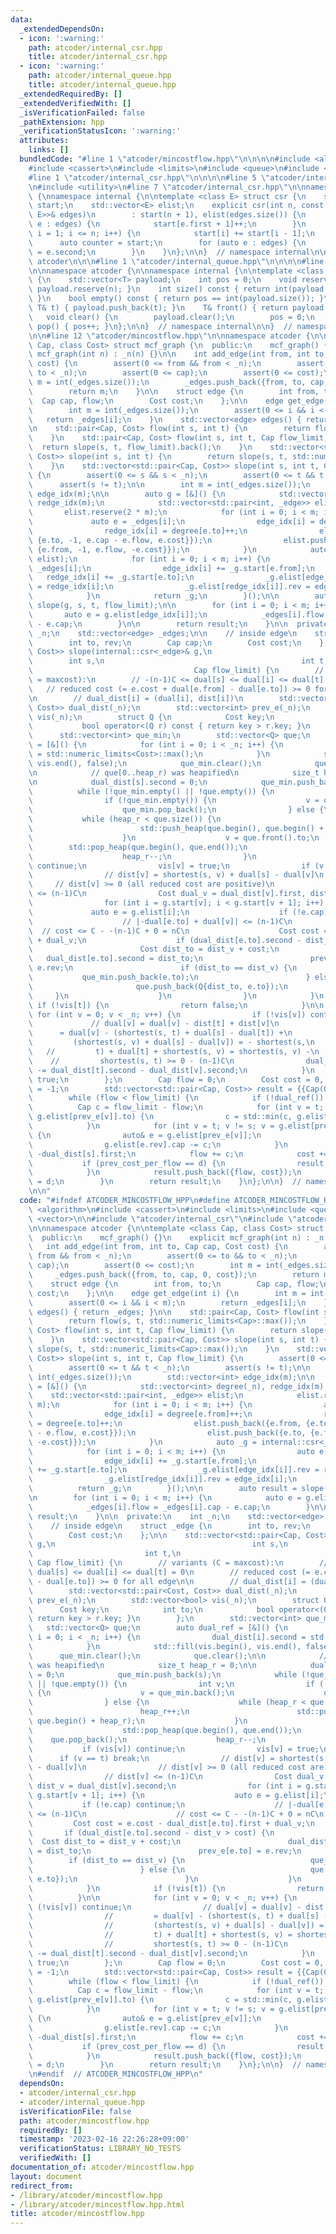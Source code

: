 ```yaml
---
data:
  _extendedDependsOn:
  - icon: ':warning:'
    path: atcoder/internal_csr.hpp
    title: atcoder/internal_csr.hpp
  - icon: ':warning:'
    path: atcoder/internal_queue.hpp
    title: atcoder/internal_queue.hpp
  _extendedRequiredBy: []
  _extendedVerifiedWith: []
  _isVerificationFailed: false
  _pathExtension: hpp
  _verificationStatusIcon: ':warning:'
  attributes:
    links: []
  bundledCode: "#line 1 \"atcoder/mincostflow.hpp\"\n\n\n\n#include <algorithm>\n\
    #include <cassert>\n#include <limits>\n#include <queue>\n#include <vector>\n\n\
    #line 1 \"atcoder/internal_csr.hpp\"\n\n\n\n#line 5 \"atcoder/internal_csr.hpp\"\
    \n#include <utility>\n#line 7 \"atcoder/internal_csr.hpp\"\n\nnamespace atcoder\
    \ {\nnamespace internal {\n\ntemplate <class E> struct csr {\n    std::vector<int>\
    \ start;\n    std::vector<E> elist;\n    explicit csr(int n, const std::vector<std::pair<int,\
    \ E>>& edges)\n        : start(n + 1), elist(edges.size()) {\n        for (auto\
    \ e : edges) {\n            start[e.first + 1]++;\n        }\n        for (int\
    \ i = 1; i <= n; i++) {\n            start[i] += start[i - 1];\n        }\n  \
    \      auto counter = start;\n        for (auto e : edges) {\n            elist[counter[e.first]++]\
    \ = e.second;\n        }\n    }\n};\n\n}  // namespace internal\n\n}  // namespace\
    \ atcoder\n\n\n#line 1 \"atcoder/internal_queue.hpp\"\n\n\n\n#line 5 \"atcoder/internal_queue.hpp\"\
    \n\nnamespace atcoder {\n\nnamespace internal {\n\ntemplate <class T> struct simple_queue\
    \ {\n    std::vector<T> payload;\n    int pos = 0;\n    void reserve(int n) {\
    \ payload.reserve(n); }\n    int size() const { return int(payload.size()) - pos;\
    \ }\n    bool empty() const { return pos == int(payload.size()); }\n    void push(const\
    \ T& t) { payload.push_back(t); }\n    T& front() { return payload[pos]; }\n \
    \   void clear() {\n        payload.clear();\n        pos = 0;\n    }\n    void\
    \ pop() { pos++; }\n};\n\n}  // namespace internal\n\n}  // namespace atcoder\n\
    \n\n#line 12 \"atcoder/mincostflow.hpp\"\n\nnamespace atcoder {\n\ntemplate <class\
    \ Cap, class Cost> struct mcf_graph {\n  public:\n    mcf_graph() {}\n    explicit\
    \ mcf_graph(int n) : _n(n) {}\n\n    int add_edge(int from, int to, Cap cap, Cost\
    \ cost) {\n        assert(0 <= from && from < _n);\n        assert(0 <= to &&\
    \ to < _n);\n        assert(0 <= cap);\n        assert(0 <= cost);\n        int\
    \ m = int(_edges.size());\n        _edges.push_back({from, to, cap, 0, cost});\n\
    \        return m;\n    }\n\n    struct edge {\n        int from, to;\n      \
    \  Cap cap, flow;\n        Cost cost;\n    };\n\n    edge get_edge(int i) {\n\
    \        int m = int(_edges.size());\n        assert(0 <= i && i < m);\n     \
    \   return _edges[i];\n    }\n    std::vector<edge> edges() { return _edges; }\n\
    \n    std::pair<Cap, Cost> flow(int s, int t) {\n        return flow(s, t, std::numeric_limits<Cap>::max());\n\
    \    }\n    std::pair<Cap, Cost> flow(int s, int t, Cap flow_limit) {\n      \
    \  return slope(s, t, flow_limit).back();\n    }\n    std::vector<std::pair<Cap,\
    \ Cost>> slope(int s, int t) {\n        return slope(s, t, std::numeric_limits<Cap>::max());\n\
    \    }\n    std::vector<std::pair<Cap, Cost>> slope(int s, int t, Cap flow_limit)\
    \ {\n        assert(0 <= s && s < _n);\n        assert(0 <= t && t < _n);\n  \
    \      assert(s != t);\n\n        int m = int(_edges.size());\n        std::vector<int>\
    \ edge_idx(m);\n\n        auto g = [&]() {\n            std::vector<int> degree(_n),\
    \ redge_idx(m);\n            std::vector<std::pair<int, _edge>> elist;\n     \
    \       elist.reserve(2 * m);\n            for (int i = 0; i < m; i++) {\n   \
    \             auto e = _edges[i];\n                edge_idx[i] = degree[e.from]++;\n\
    \                redge_idx[i] = degree[e.to]++;\n                elist.push_back({e.from,\
    \ {e.to, -1, e.cap - e.flow, e.cost}});\n                elist.push_back({e.to,\
    \ {e.from, -1, e.flow, -e.cost}});\n            }\n            auto _g = internal::csr<_edge>(_n,\
    \ elist);\n            for (int i = 0; i < m; i++) {\n                auto e =\
    \ _edges[i];\n                edge_idx[i] += _g.start[e.from];\n             \
    \   redge_idx[i] += _g.start[e.to];\n                _g.elist[edge_idx[i]].rev\
    \ = redge_idx[i];\n                _g.elist[redge_idx[i]].rev = edge_idx[i];\n\
    \            }\n            return _g;\n        }();\n\n        auto result =\
    \ slope(g, s, t, flow_limit);\n\n        for (int i = 0; i < m; i++) {\n     \
    \       auto e = g.elist[edge_idx[i]];\n            _edges[i].flow = _edges[i].cap\
    \ - e.cap;\n        }\n\n        return result;\n    }\n\n  private:\n    int\
    \ _n;\n    std::vector<edge> _edges;\n\n    // inside edge\n    struct _edge {\n\
    \        int to, rev;\n        Cap cap;\n        Cost cost;\n    };\n\n    std::vector<std::pair<Cap,\
    \ Cost>> slope(internal::csr<_edge>& g,\n                                    \
    \        int s,\n                                            int t,\n        \
    \                                    Cap flow_limit) {\n        // variants (C\
    \ = maxcost):\n        // -(n-1)C <= dual[s] <= dual[i] <= dual[t] = 0\n     \
    \   // reduced cost (= e.cost + dual[e.from] - dual[e.to]) >= 0 for all edge\n\
    \n        // dual_dist[i] = (dual[i], dist[i])\n        std::vector<std::pair<Cost,\
    \ Cost>> dual_dist(_n);\n        std::vector<int> prev_e(_n);\n        std::vector<bool>\
    \ vis(_n);\n        struct Q {\n            Cost key;\n            int to;\n \
    \           bool operator<(Q r) const { return key > r.key; }\n        };\n  \
    \      std::vector<int> que_min;\n        std::vector<Q> que;\n        auto dual_ref\
    \ = [&]() {\n            for (int i = 0; i < _n; i++) {\n                dual_dist[i].second\
    \ = std::numeric_limits<Cost>::max();\n            }\n            std::fill(vis.begin(),\
    \ vis.end(), false);\n            que_min.clear();\n            que.clear();\n\
    \n            // que[0..heap_r) was heapified\n            size_t heap_r = 0;\n\
    \n            dual_dist[s].second = 0;\n            que_min.push_back(s);\n  \
    \          while (!que_min.empty() || !que.empty()) {\n                int v;\n\
    \                if (!que_min.empty()) {\n                    v = que_min.back();\n\
    \                    que_min.pop_back();\n                } else {\n         \
    \           while (heap_r < que.size()) {\n                        heap_r++;\n\
    \                        std::push_heap(que.begin(), que.begin() + heap_r);\n\
    \                    }\n                    v = que.front().to;\n            \
    \        std::pop_heap(que.begin(), que.end());\n                    que.pop_back();\n\
    \                    heap_r--;\n                }\n                if (vis[v])\
    \ continue;\n                vis[v] = true;\n                if (v == t) break;\n\
    \                // dist[v] = shortest(s, v) + dual[s] - dual[v]\n           \
    \     // dist[v] >= 0 (all reduced cost are positive)\n                // dist[v]\
    \ <= (n-1)C\n                Cost dual_v = dual_dist[v].first, dist_v = dual_dist[v].second;\n\
    \                for (int i = g.start[v]; i < g.start[v + 1]; i++) {\n       \
    \             auto e = g.elist[i];\n                    if (!e.cap) continue;\n\
    \                    // |-dual[e.to] + dual[v]| <= (n-1)C\n                  \
    \  // cost <= C - -(n-1)C + 0 = nC\n                    Cost cost = e.cost - dual_dist[e.to].first\
    \ + dual_v;\n                    if (dual_dist[e.to].second - dist_v > cost) {\n\
    \                        Cost dist_to = dist_v + cost;\n                     \
    \   dual_dist[e.to].second = dist_to;\n                        prev_e[e.to] =\
    \ e.rev;\n                        if (dist_to == dist_v) {\n                 \
    \           que_min.push_back(e.to);\n                        } else {\n     \
    \                       que.push_back(Q{dist_to, e.to});\n                   \
    \     }\n                    }\n                }\n            }\n           \
    \ if (!vis[t]) {\n                return false;\n            }\n\n           \
    \ for (int v = 0; v < _n; v++) {\n                if (!vis[v]) continue;\n   \
    \             // dual[v] = dual[v] - dist[t] + dist[v]\n                //   \
    \      = dual[v] - (shortest(s, t) + dual[s] - dual[t]) +\n                //\
    \         (shortest(s, v) + dual[s] - dual[v]) = - shortest(s,\n             \
    \   //         t) + dual[t] + shortest(s, v) = shortest(s, v) -\n            \
    \    //         shortest(s, t) >= 0 - (n-1)C\n                dual_dist[v].first\
    \ -= dual_dist[t].second - dual_dist[v].second;\n            }\n            return\
    \ true;\n        };\n        Cap flow = 0;\n        Cost cost = 0, prev_cost_per_flow\
    \ = -1;\n        std::vector<std::pair<Cap, Cost>> result = {{Cap(0), Cost(0)}};\n\
    \        while (flow < flow_limit) {\n            if (!dual_ref()) break;\n  \
    \          Cap c = flow_limit - flow;\n            for (int v = t; v != s; v =\
    \ g.elist[prev_e[v]].to) {\n                c = std::min(c, g.elist[g.elist[prev_e[v]].rev].cap);\n\
    \            }\n            for (int v = t; v != s; v = g.elist[prev_e[v]].to)\
    \ {\n                auto& e = g.elist[prev_e[v]];\n                e.cap += c;\n\
    \                g.elist[e.rev].cap -= c;\n            }\n            Cost d =\
    \ -dual_dist[s].first;\n            flow += c;\n            cost += c * d;\n \
    \           if (prev_cost_per_flow == d) {\n                result.pop_back();\n\
    \            }\n            result.push_back({flow, cost});\n            prev_cost_per_flow\
    \ = d;\n        }\n        return result;\n    }\n};\n\n}  // namespace atcoder\n\
    \n\n"
  code: "#ifndef ATCODER_MINCOSTFLOW_HPP\n#define ATCODER_MINCOSTFLOW_HPP 1\n\n#include\
    \ <algorithm>\n#include <cassert>\n#include <limits>\n#include <queue>\n#include\
    \ <vector>\n\n#include \"atcoder/internal_csr\"\n#include \"atcoder/internal_queue\"\
    \n\nnamespace atcoder {\n\ntemplate <class Cap, class Cost> struct mcf_graph {\n\
    \  public:\n    mcf_graph() {}\n    explicit mcf_graph(int n) : _n(n) {}\n\n \
    \   int add_edge(int from, int to, Cap cap, Cost cost) {\n        assert(0 <=\
    \ from && from < _n);\n        assert(0 <= to && to < _n);\n        assert(0 <=\
    \ cap);\n        assert(0 <= cost);\n        int m = int(_edges.size());\n   \
    \     _edges.push_back({from, to, cap, 0, cost});\n        return m;\n    }\n\n\
    \    struct edge {\n        int from, to;\n        Cap cap, flow;\n        Cost\
    \ cost;\n    };\n\n    edge get_edge(int i) {\n        int m = int(_edges.size());\n\
    \        assert(0 <= i && i < m);\n        return _edges[i];\n    }\n    std::vector<edge>\
    \ edges() { return _edges; }\n\n    std::pair<Cap, Cost> flow(int s, int t) {\n\
    \        return flow(s, t, std::numeric_limits<Cap>::max());\n    }\n    std::pair<Cap,\
    \ Cost> flow(int s, int t, Cap flow_limit) {\n        return slope(s, t, flow_limit).back();\n\
    \    }\n    std::vector<std::pair<Cap, Cost>> slope(int s, int t) {\n        return\
    \ slope(s, t, std::numeric_limits<Cap>::max());\n    }\n    std::vector<std::pair<Cap,\
    \ Cost>> slope(int s, int t, Cap flow_limit) {\n        assert(0 <= s && s < _n);\n\
    \        assert(0 <= t && t < _n);\n        assert(s != t);\n\n        int m =\
    \ int(_edges.size());\n        std::vector<int> edge_idx(m);\n\n        auto g\
    \ = [&]() {\n            std::vector<int> degree(_n), redge_idx(m);\n        \
    \    std::vector<std::pair<int, _edge>> elist;\n            elist.reserve(2 *\
    \ m);\n            for (int i = 0; i < m; i++) {\n                auto e = _edges[i];\n\
    \                edge_idx[i] = degree[e.from]++;\n                redge_idx[i]\
    \ = degree[e.to]++;\n                elist.push_back({e.from, {e.to, -1, e.cap\
    \ - e.flow, e.cost}});\n                elist.push_back({e.to, {e.from, -1, e.flow,\
    \ -e.cost}});\n            }\n            auto _g = internal::csr<_edge>(_n, elist);\n\
    \            for (int i = 0; i < m; i++) {\n                auto e = _edges[i];\n\
    \                edge_idx[i] += _g.start[e.from];\n                redge_idx[i]\
    \ += _g.start[e.to];\n                _g.elist[edge_idx[i]].rev = redge_idx[i];\n\
    \                _g.elist[redge_idx[i]].rev = edge_idx[i];\n            }\n  \
    \          return _g;\n        }();\n\n        auto result = slope(g, s, t, flow_limit);\n\
    \n        for (int i = 0; i < m; i++) {\n            auto e = g.elist[edge_idx[i]];\n\
    \            _edges[i].flow = _edges[i].cap - e.cap;\n        }\n\n        return\
    \ result;\n    }\n\n  private:\n    int _n;\n    std::vector<edge> _edges;\n\n\
    \    // inside edge\n    struct _edge {\n        int to, rev;\n        Cap cap;\n\
    \        Cost cost;\n    };\n\n    std::vector<std::pair<Cap, Cost>> slope(internal::csr<_edge>&\
    \ g,\n                                            int s,\n                   \
    \                         int t,\n                                           \
    \ Cap flow_limit) {\n        // variants (C = maxcost):\n        // -(n-1)C <=\
    \ dual[s] <= dual[i] <= dual[t] = 0\n        // reduced cost (= e.cost + dual[e.from]\
    \ - dual[e.to]) >= 0 for all edge\n\n        // dual_dist[i] = (dual[i], dist[i])\n\
    \        std::vector<std::pair<Cost, Cost>> dual_dist(_n);\n        std::vector<int>\
    \ prev_e(_n);\n        std::vector<bool> vis(_n);\n        struct Q {\n      \
    \      Cost key;\n            int to;\n            bool operator<(Q r) const {\
    \ return key > r.key; }\n        };\n        std::vector<int> que_min;\n     \
    \   std::vector<Q> que;\n        auto dual_ref = [&]() {\n            for (int\
    \ i = 0; i < _n; i++) {\n                dual_dist[i].second = std::numeric_limits<Cost>::max();\n\
    \            }\n            std::fill(vis.begin(), vis.end(), false);\n      \
    \      que_min.clear();\n            que.clear();\n\n            // que[0..heap_r)\
    \ was heapified\n            size_t heap_r = 0;\n\n            dual_dist[s].second\
    \ = 0;\n            que_min.push_back(s);\n            while (!que_min.empty()\
    \ || !que.empty()) {\n                int v;\n                if (!que_min.empty())\
    \ {\n                    v = que_min.back();\n                    que_min.pop_back();\n\
    \                } else {\n                    while (heap_r < que.size()) {\n\
    \                        heap_r++;\n                        std::push_heap(que.begin(),\
    \ que.begin() + heap_r);\n                    }\n                    v = que.front().to;\n\
    \                    std::pop_heap(que.begin(), que.end());\n                \
    \    que.pop_back();\n                    heap_r--;\n                }\n     \
    \           if (vis[v]) continue;\n                vis[v] = true;\n          \
    \      if (v == t) break;\n                // dist[v] = shortest(s, v) + dual[s]\
    \ - dual[v]\n                // dist[v] >= 0 (all reduced cost are positive)\n\
    \                // dist[v] <= (n-1)C\n                Cost dual_v = dual_dist[v].first,\
    \ dist_v = dual_dist[v].second;\n                for (int i = g.start[v]; i <\
    \ g.start[v + 1]; i++) {\n                    auto e = g.elist[i];\n         \
    \           if (!e.cap) continue;\n                    // |-dual[e.to] + dual[v]|\
    \ <= (n-1)C\n                    // cost <= C - -(n-1)C + 0 = nC\n           \
    \         Cost cost = e.cost - dual_dist[e.to].first + dual_v;\n             \
    \       if (dual_dist[e.to].second - dist_v > cost) {\n                      \
    \  Cost dist_to = dist_v + cost;\n                        dual_dist[e.to].second\
    \ = dist_to;\n                        prev_e[e.to] = e.rev;\n                \
    \        if (dist_to == dist_v) {\n                            que_min.push_back(e.to);\n\
    \                        } else {\n                            que.push_back(Q{dist_to,\
    \ e.to});\n                        }\n                    }\n                }\n\
    \            }\n            if (!vis[t]) {\n                return false;\n  \
    \          }\n\n            for (int v = 0; v < _n; v++) {\n                if\
    \ (!vis[v]) continue;\n                // dual[v] = dual[v] - dist[t] + dist[v]\n\
    \                //         = dual[v] - (shortest(s, t) + dual[s] - dual[t]) +\n\
    \                //         (shortest(s, v) + dual[s] - dual[v]) = - shortest(s,\n\
    \                //         t) + dual[t] + shortest(s, v) = shortest(s, v) -\n\
    \                //         shortest(s, t) >= 0 - (n-1)C\n                dual_dist[v].first\
    \ -= dual_dist[t].second - dual_dist[v].second;\n            }\n            return\
    \ true;\n        };\n        Cap flow = 0;\n        Cost cost = 0, prev_cost_per_flow\
    \ = -1;\n        std::vector<std::pair<Cap, Cost>> result = {{Cap(0), Cost(0)}};\n\
    \        while (flow < flow_limit) {\n            if (!dual_ref()) break;\n  \
    \          Cap c = flow_limit - flow;\n            for (int v = t; v != s; v =\
    \ g.elist[prev_e[v]].to) {\n                c = std::min(c, g.elist[g.elist[prev_e[v]].rev].cap);\n\
    \            }\n            for (int v = t; v != s; v = g.elist[prev_e[v]].to)\
    \ {\n                auto& e = g.elist[prev_e[v]];\n                e.cap += c;\n\
    \                g.elist[e.rev].cap -= c;\n            }\n            Cost d =\
    \ -dual_dist[s].first;\n            flow += c;\n            cost += c * d;\n \
    \           if (prev_cost_per_flow == d) {\n                result.pop_back();\n\
    \            }\n            result.push_back({flow, cost});\n            prev_cost_per_flow\
    \ = d;\n        }\n        return result;\n    }\n};\n\n}  // namespace atcoder\n\
    \n#endif  // ATCODER_MINCOSTFLOW_HPP\n"
  dependsOn:
  - atcoder/internal_csr.hpp
  - atcoder/internal_queue.hpp
  isVerificationFile: false
  path: atcoder/mincostflow.hpp
  requiredBy: []
  timestamp: '2023-02-16 22:26:28+09:00'
  verificationStatus: LIBRARY_NO_TESTS
  verifiedWith: []
documentation_of: atcoder/mincostflow.hpp
layout: document
redirect_from:
- /library/atcoder/mincostflow.hpp
- /library/atcoder/mincostflow.hpp.html
title: atcoder/mincostflow.hpp
---
```

